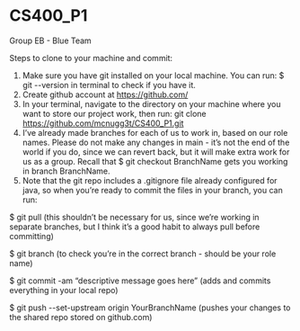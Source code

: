 # CS400_P1
Group EB - Blue Team

Steps to clone to your machine and commit:

1. Make sure you have git installed on your local machine. You can run: $ git --version        in terminal to check if you have it.
2. Create github account at https://github.com/ 
3. In your terminal, navigate to the directory on your machine where you want to store our project work, then run: git clone https://github.com/mcnugg3t/CS400_P1.git
4. I’ve already made branches for each of us to work in, based on our role names. Please do not make any changes in main - it’s not the end of the world if you do, since we can revert back, but it will make extra work for us as a group. Recall that $ git checkout BranchName gets you working in branch BranchName.
5. Note that the git repo includes a .gitignore file already configured for java, so when you’re ready to commit the files in your branch, you can run:
 
  $ git pull (this shouldn’t be necessary for us, since we’re working in separate branches, but I think it’s a good habit to always pull before committing)

  $ git branch (to check you’re in the correct branch - should be your role name)
  
  $ git commit -am “descriptive message goes here” (adds and commits everything in your local repo)
  
  $ git push --set-upstream origin YourBranchName (pushes your changes to the shared repo stored on github.com)

